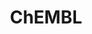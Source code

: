 ---
layout: default
bigquery: https://console.cloud.google.com/bigquery?p=patents-public-data&d=ebi_chembl&page=dataset
citation: '"The ChEMBL database in 2017." Anna Gaulton, Anne Hersey, Michał Nowotka,
  A Patrícia Bento, Jon Chambers, David Mendez, Prudence Mutowo, Francis Atkinson,
  Louisa J Bellis, Elena Cibrián-Uhalte, Mark Davies, Nathan Dedman, Anneli Karlsson,
  María Paula Magariños, John P Overington, George Papadatos, Ines Smit, Andrew R
  Leach Nucleic acids Research (2017) 45 (Database Issue), D945-D954'
contributors: European Bioinformatics Institute
cost: None
description: ChEMBL Data is a manually curated database of small molecules used in
  drug discovery, including information about existing patented drugs.
documentation: 'schema: https://www.ebi.ac.uk/chembl/db_schema


  '
last_edit: 04/10/2022, 15:46:06
location: https://console.cloud.google.com/marketplace/product/google_patents_public_datasets/chembl
maintained_by: EMBL-EBI, an outstation of European Molecular Biology Laboratory
related_publications: '

  ChEMBL: towards direct deposition of bioassay data.


  Mendez D, Gaulton A, Bento AP, Chambers J, De Veij M, Félix E, Magariños MP, Mosquera
  JF, Mutowo P, Nowotka M, Gordillo-Marañón M, Hunter F, Junco L, Mugumbate G, Rodriguez-Lopez
  M, Atkinson F, Bosc N, Radoux CJ, Segura-Cabrera A, Hersey A, Leach AR.


  — Nucleic Acids Res. 2019; 47(D1):D930-D940. doi: 10.1093/nar/gky1075

  '
schema_fields:
- published_value
- acd_logd
- sequence
- alert_id
- aromatic_rings
- warning_class
- delist_flag
- assay_category
- assay_organism
- tax_id
- selectivity_comment
- clo_id
- parent_go_id
- product_id
- first_in_class
- standard_upper_value
- short_name
- warning_id
- ingredient
- domain_name
- cell_id
- substrate_record_id
- alert_name
- therapeutic_flag
- l5
- downgraded
- mechanism_comment
- cl_lincs_id
- start_position
- comments
- stem
- activity_count
- src_short_name
- updated_on
- component_type
- assay_tissue
- record_id
- value
- prod_pat_id
- cell_source_tax_id
- patent_id
- warning_country
- metref_id
- bao_id
- direct_interaction
- enzyme_name
- smid
- cx_logp
- usan_stem
- targcomp_id
- nda_type
- class_type
- standard_relation
- availability_type
- submission_date
- std_act_id
- warnref_id
- src_compound_id
- source
- cellosaurus_id
- units
- efo_id
- related_tid
- patent_no
- pref_name
- compound_key
- ref_type
- approval_date
- l7
- withdrawn_flag
- l2
- bto_id
- protclasssyn_id
- res_stem_id
- level1_description
- previous_company
- ap_id
- standard_units
- enzyme_tid
- normal_range_max
- mesh_id
- applicant_full_name
- src_description
- full_mwt
- qudt_units
- molecule_type
- ridx
- ddd_value
- tissue_id
- helm_notation
- target_desc
- action_type
- db_source
- doc_id
- mec_id
- text_value
- cell_description
- lle
- withdrawn_country
- dosage_form
- chembl_id
- sei
- ddd_comment
- isoform
- domain_type
- comp_go_id
- withdrawn_class
- natural_product
- inorganic_flag
- assay_param_id
- level2_description
- priority
- l6
- cx_most_apka
- curated_by
- path
- bei
- stem_class
- abstract
- domain_id
- prediction_method
- parenteral
- usan_stem_id
- mol_hrac_id
- class_level
- psa
- acd_most_apka
- doi
- relationship_desc
- trade_name
- cell_ontology_id
- smarts
- src_id
- assay_subcellular_fraction
- aspect
- met_conversion
- tid_fixed
- standard_inchi
- predbind_id
- heavy_atoms
- log_id
- cx_logd
- warning_type
- ad_type
- upper_value
- curation_comment
- entity_id
- l4
- formulation_id
- patent_expire_date
- standard_text_value
- db_version
- uo_units
- pubmed_id
- version
- withdrawn_year
- subgroup
- component_id
- binding_site_comment
- l3
- active_molregno
- l8
- full_molformula
- chebi_par_id
- ddd_units
- who_name
- ref_url
- parent_id
- job_id
- normal_range_min
- relation
- active_ingredient
- max_phase_for_ind
- acd_most_bpka
- toid
- pchembl_value
- mol_irac_id
- mc_tax_id
- research_stem
- usan_stem_definition
- sequence_md5sum
- parent_molregno
- acd_logp
- chirality
- published_units
- authors
- indref_id
- syn_type
- rtb
- target_mapping
- issue
- country
- last_active
- alogp
- polymer_flag
- mutation
- cx_most_bpka
- usan_substem
- confidence
- domain_description
- drug_product_flag
- efo_term
- assay_id
- level3
- cell_name
- protein_class_desc
- organism
- component_synonym
- route
- dosed_ingredient
- met_id
- warning_year
- doc_type
- first_approval
- mecref_id
- mc_organism
- level3_description
- first_page
- innovator_company
- hrac_code
- homologue
- warning_description
- volume
- parameter_value
- oc_id
- bao_format
- who_extra
- molsyn_id
- idx
- irac_class_id
- company
- cell_source_organism
- relationship_type
- drug_record_id
- l1
- orig_description
- met_comment
- usan_year
- site_residues
- confidence_score
- assay_source
- status
- variant_id
- uberon_id
- go_id
- irac_code
- type
- relationship
- level1
- actsm_id
- accession
- compsyn_id
- molfile
- synonyms
- assay_type
- le
- standard_inchi_key
- mechanism_of_action
- frac_class_id
- label
- entity_type
- indication_class
- parameter_type
- ass_cls_map_id
- drug_substance_flag
- metabolite_record_id
- level4
- target_type
- mol_frac_id
- prodrug
- alert_set_id
- mesh_heading
- annotation
- src_assay_id
- num_ro5_violations
- assay_cell_type
- tid
- description
- year
- potential_duplicate
- num_lipinski_ro5_violations
- caloha_id
- biocomp_id
- molregno
- ro3_pass
- standard_type
- source_domain_id
- stat
- mc_target_accession
- as_id
- mw_monoisotopic
- comp_class_id
- ref_id
- site_name
- hbd_lipinski
- drugind_id
- mw_freebase
- patent_use_code
- ddd_admr
- molecular_mechanism
- ddd_id
- strength
- disease_efficacy
- assay_strain
- hba
- topical
- standard_value
- pathway_key
- major_class
- name
- mol_atc_id
- qed_weighted
- cpd_str_alert_id
- end_position
- journal
- hba_lipinski
- atc_code
- mc_target_type
- structure_type
- aidx
- targrel_id
- frac_code
- updated_by
- molecular_species
- level4_description
- assay_tax_id
- result_flag
- parent_type
- assay_desc
- compound_name
- title
- hrac_class_id
- pathway_id
- num_alerts
- canonical_smiles
- cidx
- co_stem_id
- site_id
- mc_target_name
- compd_id
- black_box_warning
- withdrawn_reason
- level5
- hbd
- creation_date
- max_phase
- assay_class_id
- bao_endpoint
- publication_number
- published_type
- activity_comment
- level2
- protein_class_id
- definition
- species_group_flag
- last_page
- cell_source_tissue
- tbl
- oral
- set_name
- assay_test_type
- standard_flag
- data_validity_comment
- rgid
- protein_class_synonym
- sitecomp_id
- published_relation
- activity_id
shortname: chembl
tags:
- biotechnology
- health
- chemical
- bioinformatics
- medical
terms_of_use: CC BY-SA 3.0
title: ChEMBL
uuid: e232a192-965c-4ec9-904c-155b6dfe56c5
---